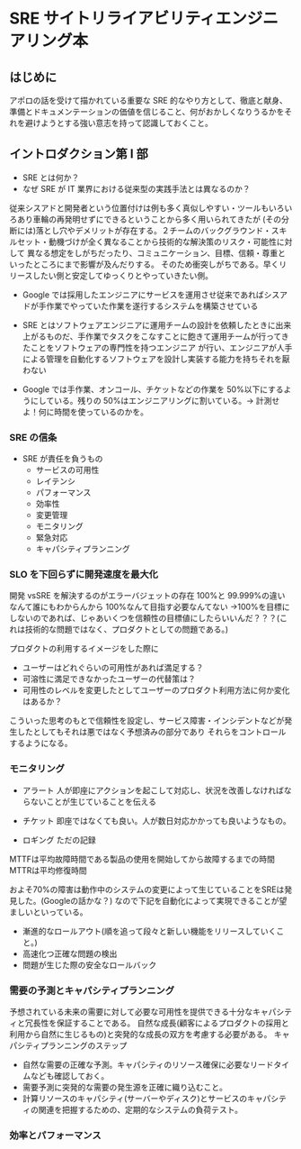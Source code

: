 # SRE サイトリライアビリティエンジニアリング本

## はじめに

アポロの話を受けて描かれている重要な SRE 的なやり方として、徹底と献身、準備とドキュメンテーションの価値を信じること、何がおかしくなりうるかをそれを避けようとする強い意志を持って認識しておくこと。

## イントロダクション第 I 部

- SRE とは何か？
- なぜ SRE が IT 業界における従来型の実践手法とは異なるのか？

従来シスアドと開発者という位置付けは例も多く真似しやすい・ツールもいろいろあり車輪の再発明せずにできるということから多く用いられてきたが
(その分断には)落とし穴やデメリットが存在する。２チームのバックグラウンド・スキルセット・動機づけが全く異なることから技術的な解決策のリスク・可能性に対して
異なる想定をしがちだったり、コミュニケーション、目標、信頼・尊重といったところにまで影響が及んだりする。
そのため衝突しがちである。早くリリースしたい側と安定してゆっくりとやっていきたい側。

- Google では採用したエンジニアにサービスを運用させ従来であればシスアドが手作業でやっていた作業を遂行するシステムを構築させている
- SRE とはソフトウェアエンジニアに運用チームの設計を依頼したときに出来上がるものだ、手作業でタスクをこなすことに飽きて運用チームが行ってきたことをソフトウェアの専門性を持つエンジニア
  が行い、エンジニアが人手による管理を自動化するソフトウェアを設計し実装する能力を持ちそれを厭わない

- Google では手作業、オンコール、チケットなどの作業を 50%以下にするようにしている。残りの 50%はエンジニアリングに割いている。→ 計測せよ！何に時間を使っているのかを。

### SRE の信条

- SRE が責任を負うもの
  - サービスの可用性
  - レイテンシ
  - パフォーマンス
  - 効率性
  - 変更管理
  - モニタリング
  - 緊急対応
  - キャパシティプランニング

### SLO を下回らずに開発速度を最大化

開発 vsSRE を解決するのがエラーバジェットの存在
100%と 99.999%の違いなんて誰にもわからんから 100%なんて目指す必要なんてない
→100%を目標にしないのであれば、じゃあいくつを信頼性の目標値にしたらいいんだ？？？(これは技術的な問題ではなく、プロダクトとしての問題である。)

プロダクトの利用するイメージをした際に

- ユーザーはどれぐらいの可用性があれば満足する？
- 可溶性に満足できなかったユーザーの代替策は？
- 可用性のレベルを変更したとしてユーザーのプロダクト利用方法に何か変化はあるか？

こういった思考のもとで信頼性を設定し、サービス障害・インシデントなどが発生したとしてもそれは悪ではなく予想済みの部分であり
それらをコントロールするようになる。

### モニタリング
- アラート
人が即座にアクションを起こして対応し、状況を改善しなければならないことが生じていることを伝える

- チケット
即座ではなくても良い。人が数日対応かかっても良いようなもの。

- ロギング
ただの記録

MTTFは平均故障時間である製品の使用を開始してから故障するまでの時間
MTTRは平均修復時間

およそ70%の障害は動作中のシステムの変更によって生じていることをSREは発見した。(Googleの話かな？)
なので下記を自動化によって実現できることが望ましいといっている。
- 漸進的なロールアウト(順を追って段々と新しい機能をリリースしていくこと。)
- 高速化つ正確な問題の検出
- 問題が生じた際の安全なロールバック

### 需要の予測とキャパシティプランニング
予想されている未来の需要に対して必要な可用性を提供できる十分なキャパシティと冗長性を保証することである。
自然な成長(顧客によるプロダクトの採用と利用から自然に生じるもの)と突発的な成長の双方を考慮する必要がある。
キャパシティプランニングのステップ

- 自然な需要の正確な予測。キャパシティのリソース確保に必要なリードタイムなども確認しておく。
- 需要予測に突発的な需要の発生源を正確に織り込むこと。
- 計算リソースのキャパシティ(サーバーやディスク)とサービスのキャパシティの関連を把握するための、定期的なシステムの負荷テスト。

### 効率とパフォーマンス



